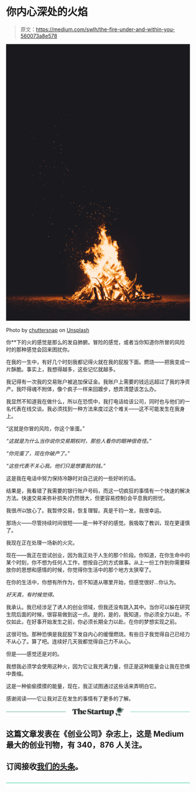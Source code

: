 # 你内心深处的火焰

> 原文：<https://medium.com/swlh/the-fire-under-and-within-you-560073a8e578>

![](img/a5cd25475a11a5fc3e1a43e8303d38e8.png)

Photo by [chuttersnap](https://unsplash.com/photos/rLm4Wq96h_0?utm_source=unsplash&utm_medium=referral&utm_content=creditCopyText) on [Unsplash](https://unsplash.com/search/photos/fire?utm_source=unsplash&utm_medium=referral&utm_content=creditCopyText)

你**下的火的感觉是那么的发自肺腑。冒险的感觉，或者当你知道你所冒的风险时的那种感觉会回来困扰你。

在我的一生中，有好几个时刻我都记得火就在我的屁股下面。燃烧——把我变成一片酥脆。事实上，我想得越多，这些记忆就越多。

我记得有一次我的交易账户被追加保证金。我账户上需要的钱远远超过了我的净资产。我吓得魂不附体，像个疯子一样来回踱步，想弄清楚该怎么办。

我显然不知道我在做什么，所以在恐慌中，我打电话给该公司，同时也与他们的一名代表在线交谈。我必须找到一种方法来度过这个难关——这不可能发生在我身上。

“这就是你冒的风险，你这个笨蛋。”

*“这就是为什么当你说你交易期权时，那些人看你的眼神很奇怪。”*

*“你完蛋了，现在你破产了。”*

*“这些代表不关心我。他们只是想要我的钱。”*

这是我在电话中努力保持冷静时对自己说的一些好听的话。

结果是，我看错了我需要的银行账户号码，而这一切疯狂的事情有一个快速的解决方法。快速交易来弥补损失(仍然很大，但更容易控制)会平息我的担忧。

我很*所以*放心了。我暂停交易，恢复理智。真是千钧一发，我很幸运。

那场火——尽管持续时间很短——是一种不好的感觉。我吸取了教训，现在更谨慎了。

我现在正在处理一场新的火灾。

现在——我正在尝试创业，因为我正处于人生的那个阶段。你知道，在你生命中的某个时刻，你不想为任何人工作，想按自己的方式做事。从上一份工作到你需要释放你的思想和感情的时候，你觉得你生活中的那个地方太狭窄了。

在你的生活中，你想有所作为，但不知道从哪里开始，但感觉很好…你认为。

*好天真，有时候觉得。*

我承认。我已经涉足了诱人的创业领域，但我还没有跳入其中。当你可以躲在研究生院后面的时候，很容易做到这一点。是的，是的，我知道，你必须全力以赴。不仅如此，在好事开始发生之前，你必须长期全力以赴。在你的梦想实现之前。

这很可怕。那种恐惧是我屁股下发自内心的缓慢燃烧。有些日子我觉得自己已经力不从心了。算了吧。连续好几天我都觉得自己力不从心。

但是——感觉还是对的。

我想我必须学会使用这种火，因为它让我充满力量，但正是这种能量会让我在恐惧中畏缩。

这是一种偷偷摸摸的能量，现在，我正试图通过这些话来弄明白它。

感谢阅读——它让我对正在发生的事情有了更多的了解。

[![](img/308a8d84fb9b2fab43d66c117fcc4bb4.png)](https://medium.com/swlh)

## 这篇文章发表在《创业公司》杂志上，这是 Medium 最大的创业刊物，有 340，876 人关注。

## 订阅接收[我们的头条](http://growthsupply.com/the-startup-newsletter/)。

[![](img/b0164736ea17a63403e660de5dedf91a.png)](https://medium.com/swlh)